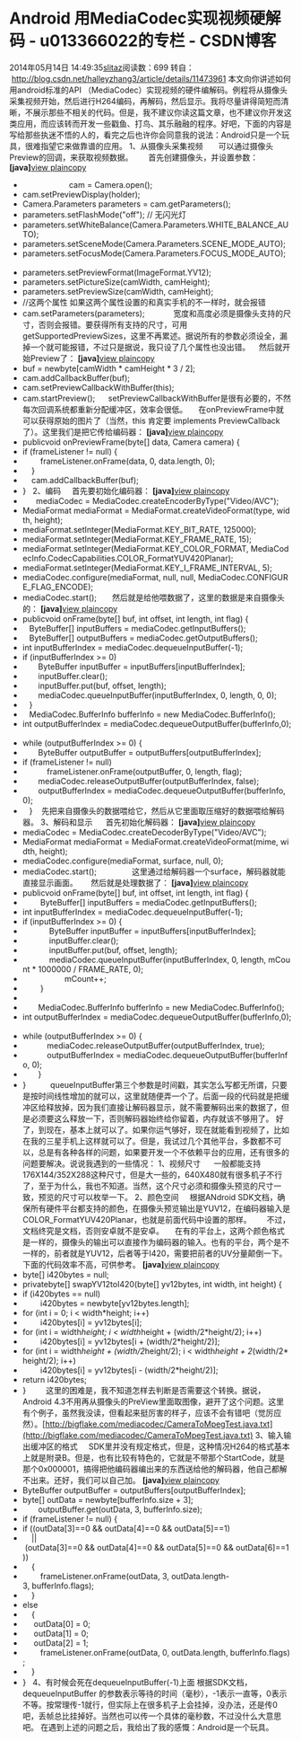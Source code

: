 # Android 用MediaCodec实现视频硬解码 - u013366022的专栏 - CSDN博客
2014年05月14日 14:49:35[slitaz](https://me.csdn.net/u013366022)阅读数：699
转自：  http://blog.csdn.net/halleyzhang3/article/details/11473961
本文向你讲述如何用android标准的API （MediaCodec）实现视频的硬件编解码。例程将从摄像头采集视频开始，然后进行H264编码，再解码，然后显示。我将尽量讲得简短而清晰，不展示那些不相关的代码。但是，我不建议你读这篇文章，也不建议你开发这类应用，而应该转而开发一些戳鱼、打鸟、其乐融融的程序。好吧，下面的内容是写给那些执迷不悟的人的，看完之后也许你会同意我的说法：Android只是一个玩具，很难指望它来做靠谱的应用。
1、从摄像头采集视频
      可以通过摄像头Preview的回调，来获取视频数据。
      首先创建摄像头，并设置参数：
**[java]**[view
 plain](http://blog.csdn.net/halleyzhang3/article/details/11473961#)[copy](http://blog.csdn.net/halleyzhang3/article/details/11473961#)
-                      cam = Camera.open();  
- cam.setPreviewDisplay(holder);                    
- Camera.Parameters parameters = cam.getParameters();  
- parameters.setFlashMode("off"); // 无闪光灯
- parameters.setWhiteBalance(Camera.Parameters.WHITE_BALANCE_AUTO);  
- parameters.setSceneMode(Camera.Parameters.SCENE_MODE_AUTO);  
- parameters.setFocusMode(Camera.Parameters.FOCUS_MODE_AUTO);   
- parameters.setPreviewFormat(ImageFormat.YV12);       
- parameters.setPictureSize(camWidth, camHeight);  
- parameters.setPreviewSize(camWidth, camHeight);  
- //这两个属性 如果这两个属性设置的和真实手机的不一样时，就会报错
- cam.setParameters(parameters);            
宽度和高度必须是摄像头支持的尺寸，否则会报错。要获得所有支持的尺寸，可用getSupportedPreviewSizes，这里不再累述。据说所有的参数必须设全，漏掉一个就可能报错，不过只是据说，我只设了几个属性也没出错。    然后就开始Preview了：
**[java]**[view
 plain](http://blog.csdn.net/halleyzhang3/article/details/11473961#)[copy](http://blog.csdn.net/halleyzhang3/article/details/11473961#)
- buf = newbyte[camWidth * camHeight * 3 / 2];  
- cam.addCallbackBuffer(buf);  
- cam.setPreviewCallbackWithBuffer(this);           
- cam.startPreview();   
  setPreviewCallbackWithBuffer是很有必要的，不然每次回调系统都重新分配缓冲区，效率会很低。
    在onPreviewFrame中就可以获得原始的图片了（当然，this 肯定要 implements PreviewCallback了）。这里我们是把它传给编码器：
**[java]**[view
 plain](http://blog.csdn.net/halleyzhang3/article/details/11473961#)[copy](http://blog.csdn.net/halleyzhang3/article/details/11473961#)
- publicvoid onPreviewFrame(byte[] data, Camera camera) {  
- if (frameListener != null) {  
-         frameListener.onFrame(data, 0, data.length, 0);  
-     }  
-     cam.addCallbackBuffer(buf);  
- }  
2、编码
    首先要初始化编码器：
**[java]**[view
 plain](http://blog.csdn.net/halleyzhang3/article/details/11473961#)[copy](http://blog.csdn.net/halleyzhang3/article/details/11473961#)
-       mediaCodec = MediaCodec.createEncoderByType("Video/AVC");  
- MediaFormat mediaFormat = MediaFormat.createVideoFormat(type, width, height);  
- mediaFormat.setInteger(MediaFormat.KEY_BIT_RATE, 125000);  
- mediaFormat.setInteger(MediaFormat.KEY_FRAME_RATE, 15);  
- mediaFormat.setInteger(MediaFormat.KEY_COLOR_FORMAT, MediaCodecInfo.CodecCapabilities.COLOR_FormatYUV420Planar);  
- mediaFormat.setInteger(MediaFormat.KEY_I_FRAME_INTERVAL, 5);  
- mediaCodec.configure(mediaFormat, null, null, MediaCodec.CONFIGURE_FLAG_ENCODE);  
- mediaCodec.start();  
    然后就是给他喂数据了，这里的数据是来自摄像头的：
**[java]**[view
 plain](http://blog.csdn.net/halleyzhang3/article/details/11473961#)[copy](http://blog.csdn.net/halleyzhang3/article/details/11473961#)
- publicvoid onFrame(byte[] buf, int offset, int length, int flag) {  
-    ByteBuffer[] inputBuffers = mediaCodec.getInputBuffers();  
-    ByteBuffer[] outputBuffers = mediaCodec.getOutputBuffers();  
- int inputBufferIndex = mediaCodec.dequeueInputBuffer(-1);  
- if (inputBufferIndex >= 0)  
-        ByteBuffer inputBuffer = inputBuffers[inputBufferIndex];  
-        inputBuffer.clear();  
-        inputBuffer.put(buf, offset, length);  
-        mediaCodec.queueInputBuffer(inputBufferIndex, 0, length, 0, 0);  
-    }  
-    MediaCodec.BufferInfo bufferInfo = new MediaCodec.BufferInfo();  
- int outputBufferIndex = mediaCodec.dequeueOutputBuffer(bufferInfo,0);  
- while (outputBufferIndex >= 0) {  
-        ByteBuffer outputBuffer = outputBuffers[outputBufferIndex];  
- if (frameListener != null)  
-            frameListener.onFrame(outputBuffer, 0, length, flag);  
-        mediaCodec.releaseOutputBuffer(outputBufferIndex, false);  
-        outputBufferIndex = mediaCodec.dequeueOutputBuffer(bufferInfo, 0);  
-    }   
先把来自摄像头的数据喂给它，然后从它里面取压缩好的数据喂给解码器。
3、解码和显示
     首先初始化解码器：
**[java]**[view
 plain](http://blog.csdn.net/halleyzhang3/article/details/11473961#)[copy](http://blog.csdn.net/halleyzhang3/article/details/11473961#)
- mediaCodec = MediaCodec.createDecoderByType("Video/AVC");  
- MediaFormat mediaFormat = MediaFormat.createVideoFormat(mime, width, height);  
- mediaCodec.configure(mediaFormat, surface, null, 0);  
- mediaCodec.start();  
             这里通过给解码器一个surface，解码器就能直接显示画面。
     然后就是处理数据了：
**[java]**[view
 plain](http://blog.csdn.net/halleyzhang3/article/details/11473961#)[copy](http://blog.csdn.net/halleyzhang3/article/details/11473961#)
- publicvoid onFrame(byte[] buf, int offset, int length, int flag) {  
-         ByteBuffer[] inputBuffers = mediaCodec.getInputBuffers();  
- int inputBufferIndex = mediaCodec.dequeueInputBuffer(-1);  
- if (inputBufferIndex >= 0) {  
-             ByteBuffer inputBuffer = inputBuffers[inputBufferIndex];  
-             inputBuffer.clear();  
-             inputBuffer.put(buf, offset, length);  
-             mediaCodec.queueInputBuffer(inputBufferIndex, 0, length, mCount * 1000000 / FRAME_RATE, 0);  
-                    mCount++;  
-         }  
- 
-        MediaCodec.BufferInfo bufferInfo = new MediaCodec.BufferInfo();  
- int outputBufferIndex = mediaCodec.dequeueOutputBuffer(bufferInfo,0);  
- while (outputBufferIndex >= 0) {  
-            mediaCodec.releaseOutputBuffer(outputBufferIndex, true);  
-            outputBufferIndex = mediaCodec.dequeueOutputBuffer(bufferInfo, 0);  
-        }  
- }  
        queueInputBuffer第三个参数是时间戳，其实怎么写都无所谓，只要是按时间线性增加的就可以，这里就随便弄一个了。后面一段的代码就是把缓冲区给释放掉，因为我们直接让解码器显示，就不需要解码出来的数据了，但是必须要这么释放一下，否则解码器始终给你留着，内存就该不够用了。
好了，到现在，基本上就可以了。如果你运气够好，现在就能看到视频了，比如在我的三星手机上这样就可以了。但是，我试过几个其他平台，多数都不可以，总是有各种各样的问题，如果要开发一个不依赖平台的应用，还有很多的问题要解决。说说我遇到的一些情况：
1、视频尺寸
     一般都能支持176X144/352X288这种尺寸，但是大一些的，640X480就有很多机子不行了，至于为什么，我也不知道。当然，这个尺寸必须和摄像头预览的尺寸一致，预览的尺寸可以枚举一下。
2、颜色空间
    根据ANdroid SDK文档，确保所有硬件平台都支持的颜色，在摄像头预览输出是YUV12，在编码器输入是COLOR_FormatYUV420Planar，也就是前面代码中设置的那样。       不过，文档终究是文档，否则安卓就不是安卓。
    在有的平台上，这两个颜色格式是一样的，摄像头的输出可以直接作为编码器的输入。也有的平台，两个是不一样的，前者就是YUV12，后者等于I420，需要把前者的UV分量颠倒一下。下面的代码效率不高，可供参考。
**[java]**[view
 plain](http://blog.csdn.net/halleyzhang3/article/details/11473961#)[copy](http://blog.csdn.net/halleyzhang3/article/details/11473961#)
- byte[] i420bytes = null;  
- privatebyte[] swapYV12toI420(byte[] yv12bytes, int width, int height) {  
- if (i420bytes == null)  
-         i420bytes = newbyte[yv12bytes.length];  
- for (int i = 0; i < width*height; i++)  
-         i420bytes[i] = yv12bytes[i];  
- for (int i = width*height; i < width*height + (width/2*height/2); i++)  
-         i420bytes[i] = yv12bytes[i + (width/2*height/2)];  
- for (int i = width*height + (width/2*height/2); i < width*height + 2*(width/2*height/2); i++)  
-         i420bytes[i] = yv12bytes[i - (width/2*height/2)];  
- return i420bytes;  
- }  
      这里的困难是，我不知道怎样去判断是否需要这个转换。据说，Android 4.3不用再从摄像头的PreView里面取图像，避开了这个问题。这里有个例子，虽然我没读，但看起来挺厉害的样子，应该不会有错吧（觉厉应然）。[http://bigflake.com/mediacodec/CameraToMpegTest.java.txt](http://bigflake.com/mediacodec/CameraToMpegTest.java.txt)
3、输入输出缓冲区的格式
    SDK里并没有规定格式，但是，这种情况H264的格式基本上就是附录B。但是，也有比较有特色的，它就是不带那个StartCode，就是那个0x000001，搞得把他编码器编出来的东西送给他的解码器，他自己都解不出来。还好，我们可以自己加。
**[java]**[view
 plain](http://blog.csdn.net/halleyzhang3/article/details/11473961#)[copy](http://blog.csdn.net/halleyzhang3/article/details/11473961#)
- ByteBuffer outputBuffer = outputBuffers[outputBufferIndex];  
- byte[] outData = newbyte[bufferInfo.size + 3];  
-        outputBuffer.get(outData, 3, bufferInfo.size);  
- if (frameListener != null) {  
- if ((outData[3]==0 && outData[4]==0 && outData[5]==1)  
-     || (outData[3]==0 && outData[4]==0 && outData[5]==0 && outData[6]==1))  
-     {  
-         frameListener.onFrame(outData, 3, outData.length-3, bufferInfo.flags);  
-     }  
- else
-     {  
-      outData[0] = 0;  
-      outData[1] = 0;  
-      outData[2] = 1;  
-         frameListener.onFrame(outData, 0, outData.length, bufferInfo.flags);  
-     }  
- }  
4、有时候会死在dequeueInputBuffer(-1)上面
根据SDK文档，dequeueInputBuffer 的参数表示等待的时间（毫秒），-1表示一直等，0表示不等。按常理传-1就行，但实际上在很多机子上会挂掉，没办法，还是传0吧，丢帧总比挂掉好。当然也可以传一个具体的毫秒数，不过没什么大意思吧。
在遇到上述的问题之后，我给出了我的感慨：Android是一个玩具。
